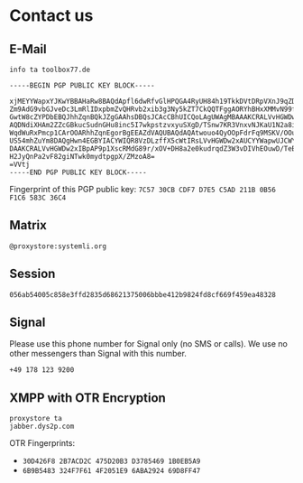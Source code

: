 # Contact us

## E-Mail

<code>info <span class="ritole">ta</span> toolbox77.de</code>

```
-----BEGIN PGP PUBLIC KEY BLOCK-----

xjMEYYWapxYJKwYBBAHaRw8BAQdApfl6dwRfvGlHPQGA4RyUH84h19TkkDVtDRpVXnJ9qZDNJWlu
Zm9AdG9vbGJveDc3LmRlIDxpbmZvQHRvb2xib3g3Ny5kZT7CkQQTFggAORYhBHxXMMvN99flxa0h
GwtW8cZYPDbEBQJhhZqnBQkJZgGAAhsDBQsJCAcCBhUICQoLAgUWAgMBAAAKCRALVvHGWDw2xD+/
AQDNdiXHAm2ZZcGBkucSudnGHu8inc5I7wkpstzvxyuSXgD/TSnw7KR3VnxvNJKaU1N2a8iRyg7s
WqdWuRxPmcp1CArOOARhhZqnEgorBgEEAZdVAQUBAQdAQAtwouo4QyOOpFdrFq9MSKV/OOu8IAfx
US54mhZuYm8DAQgHwn4EGBYIACYWIQR8VzDLzffX5cWtIRsLVvHGWDw2xAUCYYWapwUJCWYBgAIb
DAAKCRALVvHGWDw2xIBpAP9p1XscRMdG89r/xOV+DH8a2e0kudrqdZ3W3vDIVhEOuwD/TeBybw2P
H2JyQnPa2vF82giNTwk0mydtpgpX/ZMzoA8=
=VVtj
-----END PGP PUBLIC KEY BLOCK-----
```

Fingerprint of this PGP public key: `7C57 30CB CDF7 D7E5 C5AD 211B 0B56 F1C6 583C 36C4`

## Matrix

`@proxystore:systemli.org`

## Session

`056ab54005c858e3ffd2835d68621375006bbbe412b9824fd8cf669f459ea48328`

## Signal

Please use this phone number for Signal only (no SMS or calls). We use no other messengers than Signal with this number.

`+49 178 123 9200`

## XMPP with OTR Encryption

<code>proxystore <span class="ritole">ta</span> jabber.dys2p.com</code>

OTR Fingerprints:

* `30D426F8 2B7ACD2C 475D20B3 D3785469 1B0EB5A9`
* `6B9B5483 324F7F61 4F2051E9 6ABA2924 69D8FF47`
